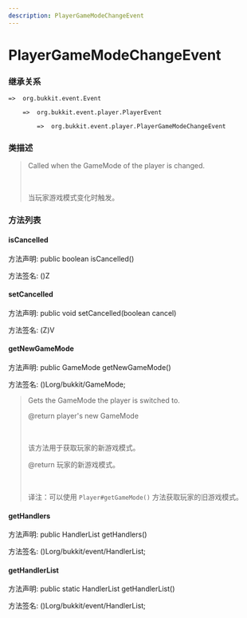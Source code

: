 ```yaml
---
description: PlayerGameModeChangeEvent
---
```


# PlayerGameModeChangeEvent

### 继承关系

    =>  org.bukkit.event.Event

        =>  org.bukkit.event.player.PlayerEvent

            =>  org.bukkit.event.player.PlayerGameModeChangeEvent

### 类描述

> Called when the GameMode of the player is changed.
> 
> <br>
> 
> 当玩家游戏模式变化时触发。

### 方法列表

#### isCancelled

方法声明: public boolean isCancelled()

方法签名: ()Z

#### setCancelled

方法声明: public void setCancelled(boolean cancel)

方法签名: (Z)V

#### getNewGameMode

方法声明: public GameMode getNewGameMode()

方法签名: ()Lorg/bukkit/GameMode;

> Gets the GameMode the player is switched to.
> 
> @return  player's new GameMode
> 
> <br>
> 
> 该方法用于获取玩家的新游戏模式。
> 
> @return 玩家的新游戏模式。
> 
> <br>
> 
> 译注：可以使用 `Player#getGameMode()` 方法获取玩家的旧游戏模式。

#### getHandlers

方法声明: public HandlerList getHandlers()

方法签名: ()Lorg/bukkit/event/HandlerList;

#### getHandlerList

方法声明: public static HandlerList getHandlerList()

方法签名: ()Lorg/bukkit/event/HandlerList;
